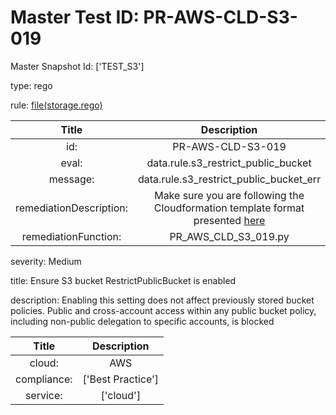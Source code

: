 



# Master Test ID: PR-AWS-CLD-S3-019


Master Snapshot Id: ['TEST_S3']

type: rego

rule: [file(storage.rego)]  
  
  
  
  

|Title|Description|
| :---: | :---: |
|id: |PR-AWS-CLD-S3-019|
|eval: |data.rule.s3_restrict_public_bucket|
|message: |data.rule.s3_restrict_public_bucket_err|
|remediationDescription: |Make sure you are following the Cloudformation template format presented <a href='https://docs.aws.amazon.com/AWSCloudFormation/latest/UserGuide/aws-properties-s3-bucket-publicaccessblockconfiguration.html#cfn-s3-bucket-publicaccessblockconfiguration-restrictpublicbuckets' target='_blank'>here</a>|
|remediationFunction: |PR_AWS_CLD_S3_019.py|


severity: Medium

title: Ensure S3 bucket RestrictPublicBucket is enabled

description: Enabling this setting does not affect previously stored bucket policies. Public and cross-account access within any public bucket policy, including non-public delegation to specific accounts, is blocked  
  
  

|Title|Description|
| :---: | :---: |
|cloud: |AWS|
|compliance: |['Best Practice']|
|service: |['cloud']|



[file(storage.rego)]: https://github.com/prancer-io/prancer-compliance-test/tree/master/aws/cloud/storage.rego
